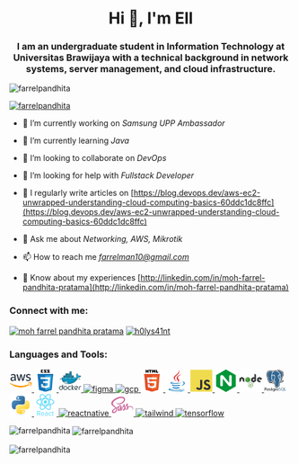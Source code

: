 <h1 align="center">Hi 👋, I'm Ell</h1>
<h3 align="center">I am an undergraduate student in Information Technology at Universitas Brawijaya with a technical background in network systems, server management, and cloud infrastructure.</h3>

<p align="left"> <img src="https://komarev.com/ghpvc/?username=FarrelPandhita&label=Profile%20views&color=0e75b6&style=flat" alt="farrelpandhita" /> </p>

<p align="left"> <a href="https://github.com/ryo-ma/github-profile-trophy"><img src="https://github-profile-trophy.vercel.app/?username=FarrelPandhita" alt="farrelpandhita" /></a> </p>

- 🔭 I’m currently working on *Samsung UPP Ambassador*

- 🌱 I’m currently learning *Java*

- 👯 I’m looking to collaborate on *DevOps*

- 🤝 I’m looking for help with *Fullstack Developer*

- 📝 I regularly write articles on [https://blog.devops.dev/aws-ec2-unwrapped-understanding-cloud-computing-basics-60ddc1dc8ffc](https://blog.devops.dev/aws-ec2-unwrapped-understanding-cloud-computing-basics-60ddc1dc8ffc)

- 💬 Ask me about *Networking, AWS, Mikrotik*

- 📫 How to reach me *farrelman10@gmail.com*

- 📄 Know about my experiences [http://linkedin.com/in/moh-farrel-pandhita-pratama](http://linkedin.com/in/moh-farrel-pandhita-pratama)

<h3 align="left">Connect with me:</h3>
<p align="left">
<a href="https://linkedin.com/in/moh farrel pandhita pratama" target="blank"><img align="center" src="https://raw.githubusercontent.com/rahuldkjain/github-profile-readme-generator/master/src/images/icons/Social/linked-in-alt.svg" alt="moh farrel pandhita pratama" height="30" width="40" /></a>
<a href="https://instagram.com/h0lys41nt" target="blank"><img align="center" src="https://raw.githubusercontent.com/rahuldkjain/github-profile-readme-generator/master/src/images/icons/Social/instagram.svg" alt="h0lys41nt" height="30" width="40" /></a>
</p>

<h3 align="left">Languages and Tools:</h3>
<p align="left"> <a href="https://aws.amazon.com" target="_blank" rel="noreferrer"> <img src="https://raw.githubusercontent.com/devicons/devicon/master/icons/amazonwebservices/amazonwebservices-original-wordmark.svg" alt="aws" width="40" height="40"/> </a> <a href="https://www.w3schools.com/css/" target="_blank" rel="noreferrer"> <img src="https://raw.githubusercontent.com/devicons/devicon/master/icons/css3/css3-original-wordmark.svg" alt="css3" width="40" height="40"/> </a> <a href="https://www.docker.com/" target="_blank" rel="noreferrer"> <img src="https://raw.githubusercontent.com/devicons/devicon/master/icons/docker/docker-original-wordmark.svg" alt="docker" width="40" height="40"/> </a> <a href="https://www.figma.com/" target="_blank" rel="noreferrer"> <img src="https://www.vectorlogo.zone/logos/figma/figma-icon.svg" alt="figma" width="40" height="40"/> </a> <a href="https://cloud.google.com" target="_blank" rel="noreferrer"> <img src="https://www.vectorlogo.zone/logos/google_cloud/google_cloud-icon.svg" alt="gcp" width="40" height="40"/> </a> <a href="https://www.w3.org/html/" target="_blank" rel="noreferrer"> <img src="https://raw.githubusercontent.com/devicons/devicon/master/icons/html5/html5-original-wordmark.svg" alt="html5" width="40" height="40"/> </a> <a href="https://www.java.com" target="_blank" rel="noreferrer"> <img src="https://raw.githubusercontent.com/devicons/devicon/master/icons/java/java-original.svg" alt="java" width="40" height="40"/> </a> <a href="https://developer.mozilla.org/en-US/docs/Web/JavaScript" target="_blank" rel="noreferrer"> <img src="https://raw.githubusercontent.com/devicons/devicon/master/icons/javascript/javascript-original.svg" alt="javascript" width="40" height="40"/> </a> <a href="https://www.nginx.com" target="_blank" rel="noreferrer"> <img src="https://raw.githubusercontent.com/devicons/devicon/master/icons/nginx/nginx-original.svg" alt="nginx" width="40" height="40"/> </a> <a href="https://nodejs.org" target="_blank" rel="noreferrer"> <img src="https://raw.githubusercontent.com/devicons/devicon/master/icons/nodejs/nodejs-original-wordmark.svg" alt="nodejs" width="40" height="40"/> </a> <a href="https://www.postgresql.org" target="_blank" rel="noreferrer"> <img src="https://raw.githubusercontent.com/devicons/devicon/master/icons/postgresql/postgresql-original-wordmark.svg" alt="postgresql" width="40" height="40"/> </a> <a href="https://www.python.org" target="_blank" rel="noreferrer"> <img src="https://raw.githubusercontent.com/devicons/devicon/master/icons/python/python-original.svg" alt="python" width="40" height="40"/> </a> <a href="https://reactjs.org/" target="_blank" rel="noreferrer"> <img src="https://raw.githubusercontent.com/devicons/devicon/master/icons/react/react-original-wordmark.svg" alt="react" width="40" height="40"/> </a> <a href="https://reactnative.dev/" target="_blank" rel="noreferrer"> <img src="https://reactnative.dev/img/header_logo.svg" alt="reactnative" width="40" height="40"/> </a> <a href="https://sass-lang.com" target="_blank" rel="noreferrer"> <img src="https://raw.githubusercontent.com/devicons/devicon/master/icons/sass/sass-original.svg" alt="sass" width="40" height="40"/> </a> <a href="https://tailwindcss.com/" target="_blank" rel="noreferrer"> <img src="https://www.vectorlogo.zone/logos/tailwindcss/tailwindcss-icon.svg" alt="tailwind" width="40" height="40"/> </a> <a href="https://www.tensorflow.org" target="_blank" rel="noreferrer"> <img src="https://www.vectorlogo.zone/logos/tensorflow/tensorflow-icon.svg" alt="tensorflow" width="40" height="40"/> </a> </p>

<p><img align="left" src="https://github-readme-stats.vercel.app/api/top-langs?username=farrelpandhita&show_icons=true&locale=en&layout=compact" alt="farrelpandhita" /></p>
<p>&nbsp;<img align="center" src="https://github-readme-stats.vercel.app/api?username=farrelpandhita&show_icons=true&locale=en" alt="farrelpandhita" /></p>
<p><img align="center" src="https://github-readme-streak-stats.herokuapp.com/?user=FarrelPandhita&" alt="farrelpandhita" /></p> 
